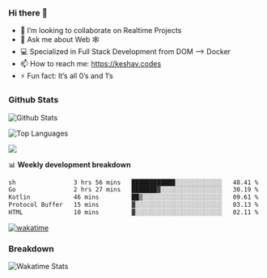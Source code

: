 ### Hi there 👋

- 👯 I’m looking to collaborate on Realtime Projects
- 💬 Ask me about Web 🕸
- 💻 Specialized in Full Stack Development from DOM --> Docker
- 📫 How to reach me: https://keshav.codes
- ⚡ Fun fact: It’s all 0’s and 1’s

### Github Stats
![Github Stats](https://github-readme-stats.vercel.app/api?username=keshavlingala&count_private=true&show_icons=true&theme=radical)

![Top Languages](https://github-readme-stats.vercel.app/api/top-langs/?username=keshavlingala&show_icons=true&theme=radical)

![](https://komarev.com/ghpvc/?username=keshavlingala)

📊 **Weekly development breakdown**

<!--START_SECTION:waka-->

```txt
sh                3 hrs 56 mins   ████████████░░░░░░░░░░░░░   48.41 %
Go                2 hrs 27 mins   ███████▓░░░░░░░░░░░░░░░░░   30.19 %
Kotlin            46 mins         ██▒░░░░░░░░░░░░░░░░░░░░░░   09.61 %
Protocol Buffer   15 mins         ▓░░░░░░░░░░░░░░░░░░░░░░░░   03.13 %
HTML              10 mins         ▓░░░░░░░░░░░░░░░░░░░░░░░░   02.11 %
```

<!--END_SECTION:waka-->


[![wakatime](https://wakatime.com/badge/user/62bfdbc7-082c-40a7-b4bd-f9280d51aeed.svg)](https://wakatime.com/@62bfdbc7-082c-40a7-b4bd-f9280d51aeed)


### Breakdown

![Wakatime Stats](https://github-readme-stats.vercel.app/api/wakatime?username=keshavlingala)
